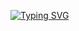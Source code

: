 [![Typing SVG](https://readme-typing-svg.herokuapp.com?font=Fira+Code&weight=300&size=50&duration=4000&pause=1000&color=cyan&center=true&vCenter=true&random=false&width=1000&lines=Hello%2C+my+name+is+Victor;I'm+24+years+old;I'm+from+Brazil;welcome%3A)](https://git.io/typing-svg)

